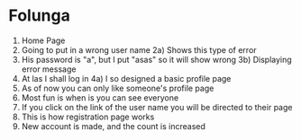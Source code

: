 # Folunga
1) Home Page
2) Going to put in a wrong user name
2a) Shows this type of error
3) His password is "a", but I put "asas" so it will show wrong
3b) Displaying error message
4) At las I shall log in
4a) I so designed a basic profile page
5) As of now you can only like someone's profile page
6) Most fun is when is you can see everyone
7) If you click on the link of the user name you will be directed to their page
8) This is how registration page works
9) New account is made, and the count is increased
